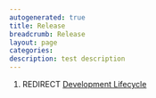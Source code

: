 ```yaml
---
autogenerated: true
title: Release
breadcrumb: Release
layout: page
categories: 
description: test description
---
```


1.  REDIRECT [Development Lifecycle](Development_Lifecycle)
